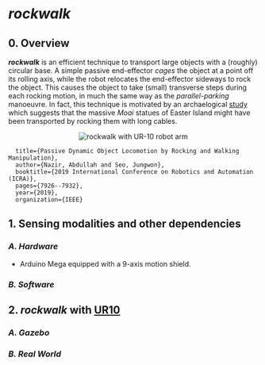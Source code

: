 # *rockwalk*

## 0. Overview
***rockwalk*** is an efficient technique to transport large objects with a (roughly) circular base. A simple passive end-effector *cages* the object at a point off its rolling axis, while the robot relocates the end-effector sideways to rock the object. This causes the object to take (small) transverse steps during each rocking motion, in much the same way as the *parallel-parking* manoeuvre. In fact, this technique is motivated by an archaelogical [study](https://www.youtube.com/watch?v=J5YR0uqPAI8) which suggests that the massive *Moai* statues of Easter Island might have been transported by rocking them with long cables.

<p align="center">
  <img src="https://github.com/HKUST-RML/rockwalk/blob/master/media/rockwalk_gif.gif" alt="rockwalk with UR-10 robot arm"/>
</p>


```
  title={Passive Dynamic Object Locomotion by Rocking and Walking Manipulation},
  author={Nazir, Abdullah and Seo, Jungwon},
  booktitle={2019 International Conference on Robotics and Automation (ICRA)},
  pages={7926--7932},
  year={2019},
  organization={IEEE}
```

## 1. Sensing modalities and other dependencies

### *A. Hardware*
* Arduino Mega equipped with a 9-axis motion shield.

### *B. Software*


## 2. *rockwalk* with [UR10](https://www.universal-robots.com/products/ur10-robot/)

### *A. Gazebo*


### *B. Real World*

